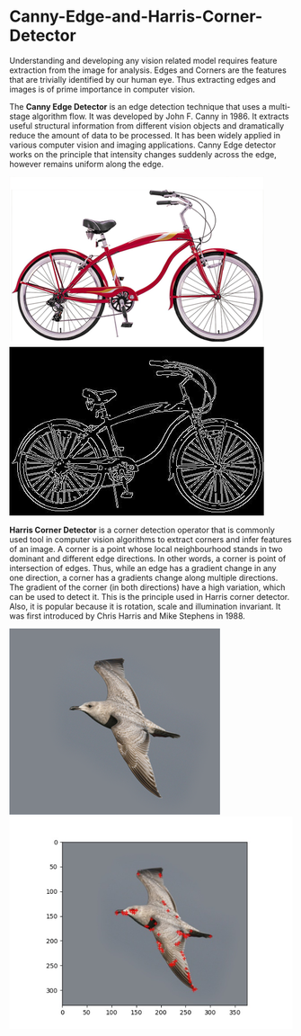 # Canny-Edge-and-Harris-Corner-Detector
Understanding and developing any vision related model requires feature extraction from the
image for analysis. Edges and Corners are the features that are trivially identified by our
human eye. Thus extracting edges and images is of prime importance in computer vision.

The **Canny Edge Detector** is an edge detection technique that uses a multi-stage algorithm
flow. It was developed by John F. Canny in 1986. It extracts useful structural information
from different vision objects and dramatically reduce the amount of data to be processed. It
has been widely applied in various computer vision and imaging applications. Canny Edge
detector works on the principle that intensity changes suddenly across the edge, however
remains uniform along the edge.

![Bycycle](/data/bicycle.bmp)
![Bycycle Edges](/Results/canny_edge/bicycle/bicycle_final_edges.jpg)

**Harris Corner Detector** is a corner detection operator that is commonly used tool in computer
vision algorithms to extract corners and infer features of an image.
A corner is a point whose local neighbourhood stands in two dominant and different edge
directions. In other words, a corner is point of intersection of edges. Thus, while an edge
has a gradient change in any one direction, a corner has a gradients change along multiple
directions. The gradient of the corner (in both directions) have a high variation, which can
be used to detect it. This is the principle used in Harris corner detector.
Also, it is popular because it is rotation, scale and illumination invariant. It was first
introduced by Chris Harris and Mike Stephens in 1988.

![bird](/data/bird.bmp)
![bird](/Results/harris_corner/bird/_corner_points_marked.jpg)
